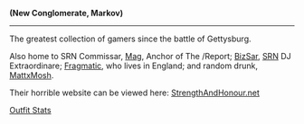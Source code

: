 **(New Conglomerate, Markov)**

---

The greatest collection of gamers since the battle of Gettysburg.

Also home to SRN Commissar, [Mag](user:Mag.md), Anchor of The
/Report; [BizSar](user:BizSAR.md),
[SRN](Syndicate_Radio_Network.md) DJ Extraordinare;
[Fragmatic](user:Fragmatic.md), who lives in England; and random
drunk, [MattxMosh](user:MattxMosh.md).

Their horrible website can be viewed here:
[StrengthAndHonour.net](http://forums.strengthandhonour.net)

[Outfit
Stats](http://www.planetsidestats.net/outfits.php?world_id=3&outfit_id=8422)
